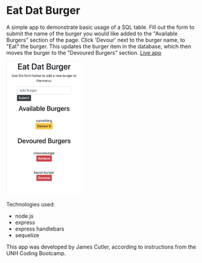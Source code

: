 # Eat Dat Burger

A simple app to demonstrate basic usage of a SQL table. Fill out the form to submit the name of the burger you would like added to the "Available Burgers" section of the page. Click 'Devour' next to the burger name, to "Eat" the burger. This updates the burger item in the database, which then moves the burger to the "Devoured Burgers" section. 
[Live app](https://burgery.herokuapp.com/)

<img src="./public/assets/img/appPreview.png" alt="drawing" width="200"/>

Technologies used:

- node.js
- express
- express handlebars
- sequelize

This app was developed by James Cutler, according to instructions from the UNH Coding Bootcamp.
